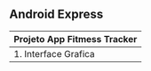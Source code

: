 ## Android Express 
     

| Projeto App Fitmess Tracker |
| ----------------------------- |
| 1. Interface Grafica |